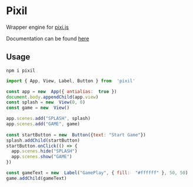 # Pixil
Wrapper engine for [pixi.js](https://github.com/pixijs/pixi.js)

Documentation can be found [here](https://cyberdex.github.io/pixil/)

## Usage
```
npm i pixil
```

```javascript
import { App, View, Label, Button } from  'pixil'

const app = new  App({ antialias:  true })
document.body.appendChild(app.view)
const splash = new  View(0, 0)
const game = new  View()

app.scenes.add("SPLASH", splash)
app.scenes.add("GAME", game)
  
const startButton = new  Button({text: "Start Game"})
splash.addChild(startButton)
startButton.onClick(() => {
  app.scenes.hide("SPLASH")
  app.scenes.show("GAME")
})

const gameText = new  Label("GamePlay", { fill:  "#ffffff" }, 50, 50)
game.addChild(gameText)
```
